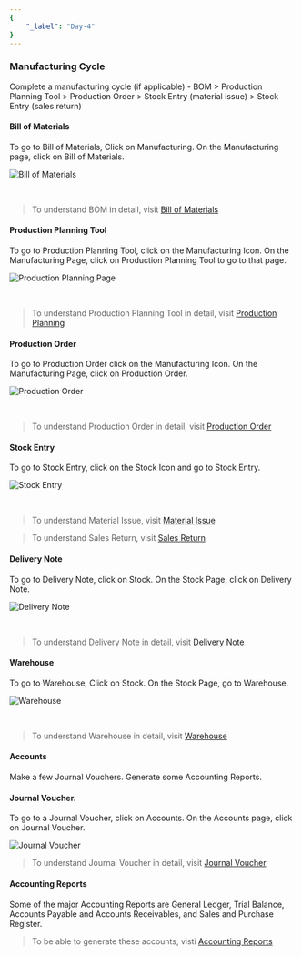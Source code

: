 ```yaml
---
{
	"_label": "Day-4"
}
---
```


### Manufacturing Cycle

Complete a manufacturing cycle (if applicable) - BOM > Production Planning Tool > Production Order > Stock Entry (material issue) > Stock Entry (sales return)

#### Bill of Materials

To go to Bill of Materials, Click on Manufacturing. On the Manufacturing page, click on Bill of Materials.

![Bill of Materials](img/fourthdaysetup-bom.png)

<br>

> To understand BOM in detail, visit [Bill of Materials](docs.user.mfg.bom.html)

#### Production Planning Tool

To go to Production Planning Tool, click on the Manufacturing Icon. On the Manufacturing Page, click on Production Planning Tool to go to that page.

![Production Planning Page](img/fourthdaysetup-ppt.png)

<br>

> To understand Production Planning Tool in detail, visit [Production Planning](docs.user.mfg.planning.html)


#### Production Order

To go to Production Order click on the Manufacturing Icon. On the Manufacturing Page, click on Production Order.

![Production Order](img/fourthdaysetup-po.png)

<br>

> To understand Production Order in detail, visit [Production Order](docs.user.mfg.production_order.html)

#### Stock Entry

To go to Stock Entry, click on the Stock Icon and go to Stock Entry.

![Stock Entry](img/fourthdaysetup-stock.png)

<br>

> To understand Material Issue, visit [Material Issue](docs.user.stock.material_issue.html)


> To understand Sales Return, visit [Sales Return](docs.user.stock.sales_return.html)


#### Delivery Note

To go to Delivery Note, click on Stock. On the Stock Page, click on Delivery Note.

![Delivery Note](img/fourthdaysetup-delivery-note.png)

<br>

> To understand Delivery Note in detail, visit [Delivery Note](docs.user.stock.delivery_note.html)



#### Warehouse

To go to Warehouse, Click on Stock. On the Stock Page, go to Warehouse.

![Warehouse](img/fourthdaysetup-warehouse.png)

<br>

> To understand Warehouse in detail, visit  [Warehouse](docs.user.stock.warehouse.html)


#### Accounts

Make a few Journal Vouchers. Generate some Accounting Reports.

#### Journal Voucher.

To go to a Journal Voucher, click on Accounts. On the Accounts page, click on Journal Voucher.

![Journal Voucher](img/fourthdaysetup-jv.png)

> To understand Journal Voucher in detail, visit [Journal Voucher](docs.user.accounts.journal_voucher.html)

#### Accounting Reports

Some of the major Accounting Reports are General Ledger, Trial Balance, Accounts  Payable and Accounts Receivables, and Sales and Purchase Register.

> To be able to generate these accounts, visti [Accounting Reports](docs.user.accounts.report.html)

